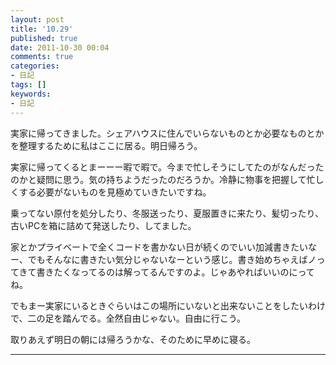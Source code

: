 ```yaml
---
layout: post
title: '10.29'
published: true
date: 2011-10-30 00:04
comments: true
categories:
- 日記
tags: []
keywords:
- 日記
---
```

実家に帰ってきました。シェアハウスに住んでいらないものとか必要なものとかを整理するために私はここに居る。明日帰ろう。

実家に帰ってくるとまーーー暇で暇で。今まで忙しそうにしてたのがなんだったのかと疑問に思う。気の持ちようだったのだろうか。冷静に物事を把握して忙しくする必要がないものを見極めていきたいですね。

乗ってない原付を処分したり、冬服送ったり、夏服置きに来たり、髪切ったり、古いPCを箱に詰めて発送したり、してました。

家とかプライベートで全くコードを書かない日が続くのでいい加減書きたいなー、でもそんなに書きたい気分じゃないなーという感じ。書き始めちゃえばノってきて書きたくなってるのは解ってるんですのよ。じゃあやればいいのにってね。

でもまー実家にいるときぐらいはこの場所にいないと出来ないことをしたいわけで、二の足を踏んでる。全然自由じゃない。自由に行こう。

取りあえず明日の朝には帰ろうかな、そのために早めに寝る。

---

